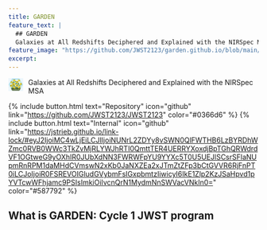 ```yaml
---
title: GARDEN
feature_text: |
  ## GARDEN
  Galaxies at All Redshifts Deciphered and Explained with the NIRSpec MSA
feature_image: "https://github.com/JWST2123/garden.github.io/blob/main/assets/logos/GARDEN_sticker.jpg"
excerpt:
---
```


<img src="https://github.com/JWST2123/garden.github.io/blob/main/assets/logos/GARDEN_sticker.jpg"
     alt="GARDEN logo with flowers"
     width="30"
     style="float: left; margin-right: 10px;" />

Galaxies at All Redshifts Deciphered and Explained with the NIRSpec MSA

{% include button.html text="Repository" icon="github" link="https://github.com/JWST2123/JWST2123" color="#0366d6" %}
{% include button.html text="Internal" icon="github" link="https://jstrieb.github.io/link-lock/#eyJ2IjoiMC4wLjEiLCJlIjoiNUNrL2ZDYy8vSWN0QlFWTHB6LzBYRDhWZmc0RVB0WWc3TkZvMjRLYWJhRTI0QmttTER4UERRYXoxdjBpTGhQRWdrdVF1OGtweG9yOXhIR0JUbXdNN3FWRWFpYU9YYXc5T0U5UEJlSCsrSFlaNUpmRnRPM1daMHdCVmswN2xKb0JaNXZEa2xJTmZtZFp3bCtGVVR6RjFnPT0iLCJoIjoiR0FSREVOIGludGVybmFsIGxpbmtzIiwicyI6IkE1Zlp2KzJSaHpvd1pYVTcwWFhjamc9PSIsImkiOiIvcnQrN1MydmNnSWVacVNkIn0=" color="#587792" %}

## What is GARDEN: Cycle 1 JWST program
